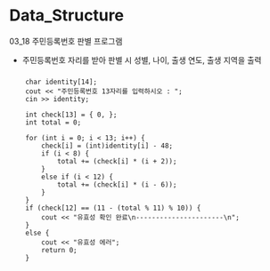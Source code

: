 # Data_Structure

03_18 주민등록번호 판별 프로그램

+ 주민등록번호 자리를 받아 판별 시 성별, 나이, 출생 연도, 출생 지역을 출력

### 
```
	char identity[14];
	cout << "주민등록번호 13자리를 입력하시오 : ";
	cin >> identity;

	int check[13] = { 0, };
	int total = 0;

	for (int i = 0; i < 13; i++) {
		check[i] = (int)identity[i] - 48;
		if (i < 8) {
			total += (check[i] * (i + 2));
		}
		else if (i < 12) {
			total += (check[i] * (i - 6));
		}
	}
	if (check[12] == (11 - (total % 11) % 10)) {
		cout << "유효성 확인 완료\n----------------------\n";
	}
	else {
		cout << "유효성 에러";
		return 0;
	}
  ```
